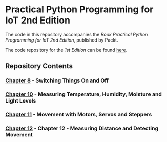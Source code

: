 # Practical Python Programming for IoT 2nd Edition

The code in this repository accompanies the _Book Practical Python Programming for IoT 2nd Edition_, published by Packt.

The code repository for the _1st Edition_ can be found [here](https://github.com/PacktPublishing/Practical-Python-Programming-for-IoT).

## Repository Contents

### [Chapter 8](chapter08) - Switching Things On and Off

### [Chapter 10](chapter10) - Measuring Temperature, Humidity, Moisture and Light Levels

### [Chapter 11](chapter11) - Movement with Motors, Servos and Steppers

### [Chapter 12](chapter12) - Chapter 12 - Measuring Distance and Detecting Movement

